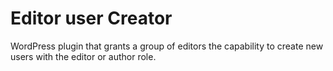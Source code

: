 # Editor user Creator
WordPress plugin that grants a group of editors the capability to create new users with the editor or author role.
